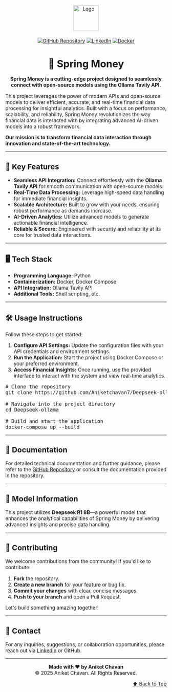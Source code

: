 <div style="font-size: 110%;">

<div align="center" id="top">

<img src="https://media.licdn.com/dms/image/v2/D4D0BAQF9sdMHuuPD-A/company-logo_200_200/company-logo_200_200/0/1693390219903?e=1746662400&v=beta&t=QdCAK5d12JMWwJsFpEoMJjhyjoR8tbsC9uIFutoj9SE" alt="Logo" width="80">

####

[![GitHub Repository](https://img.shields.io/badge/GitHub-Deepseek--ollama-blue?style=for-the-badge&logo=github&logoColor=white)](https://github.com/Aniketchavan7/Deepseek-ollama)
[![LinkedIn](https://img.shields.io/badge/LinkedIn-Connect-blue?style=for-the-badge&logo=linkedin&logoColor=white)](https://www.linkedin.com/in/aniketchavan7/)
[![Docker](https://img.shields.io/badge/Docker-Spring%20Money-2496ED?style=for-the-badge&logo=docker&logoColor=white)](https://hub.docker.com/r/springmoney/spring-money)

</div>

<h1 align="center">💸 Spring Money</h1>

<p align="center">
<strong>Spring Money is a cutting-edge project designed to seamlessly connect with open-source models using the Ollama Tavily API.</strong>
</p>

<p>
This project leverages the power of modern APIs and open-source models to deliver efficient, accurate, and real-time financial data processing for insightful analytics. Built with a focus on performance, scalability, and reliability, Spring Money revolutionizes the way financial data is interacted with by integrating advanced AI-driven models into a robust framework.
</p>

<p>
<strong>Our mission is to transform financial data interaction through innovation and state-of-the-art technology.</strong>
</p>

<hr>

<h2>🚀 Key Features</h2>

<ul>
  <li><strong>Seamless API Integration:</strong> Connect effortlessly with the <strong>Ollama Tavily API</strong> for smooth communication with open-source models.</li>
  <li><strong>Real-Time Data Processing:</strong> Leverage high-speed data handling for immediate financial insights.</li>
  <li><strong>Scalable Architecture:</strong> Built to grow with your needs, ensuring robust performance as demands increase.</li>
  <li><strong>AI-Driven Analytics:</strong> Utilize advanced models to generate actionable financial intelligence.</li>
  <li><strong>Reliable &amp; Secure:</strong> Engineered with security and reliability at its core for trusted data interactions.</li>
</ul>

<hr>

<h2>🖥️ Tech Stack</h2>

<ul>
  <li><strong>Programming Language:</strong> Python</li>
  <li><strong>Containerization:</strong> Docker, Docker Compose</li>
  <li><strong>API Integration:</strong> Ollama Tavily API</li>
  <li><strong>Additional Tools:</strong> Shell scripting, etc.</li>
</ul>

<hr>

<h2>🛠️ Usage Instructions</h2>

<p>Follow these steps to get started:</p>

<ol>
  <li><strong>Configure API Settings:</strong> Update the configuration files with your API credentials and environment settings.</li>
  <li><strong>Run the Application:</strong> Start the project using Docker Compose or your preferred environment.</li>
  <li><strong>Access Financial Insights:</strong> Once running, use the provided interface to interact with the system and view real-time analytics.</li>
</ol>

<pre>
# Clone the repository
git clone https://github.com/Aniketchavan7/Deepseek-ollama.git

# Navigate into the project directory
cd Deepseek-ollama

# Build and start the application
docker-compose up --build
</pre>

<hr>

<h2>📄 Documentation</h2>

<p>For detailed technical documentation and further guidance, please refer to the <a href="https://github.com/Aniketchavan7/Deepseek-ollama">GitHub Repository</a> or consult the documentation provided in the repository.</p>

<hr>

<h2>🤖 Model Information</h2>

<p>This project utilizes <strong>Deepseek R1 8B</strong>—a powerful model that enhances the analytical capabilities of Spring Money by delivering advanced insights and precise data handling.</p>

<hr>

<h2>🤝 Contributing</h2>

<p>We welcome contributions from the community! If you'd like to contribute:</p>

<ol>
  <li><strong>Fork</strong> the repository.</li>
  <li><strong>Create a new branch</strong> for your feature or bug fix.</li>
  <li><strong>Commit your changes</strong> with clear, concise messages.</li>
  <li><strong>Push to your branch</strong> and open a Pull Request.</li>
</ol>

<p>Let's build something amazing together!</p>

<hr>

<h2>📧 Contact</h2>

<p>For any inquiries, suggestions, or collaboration opportunities, please reach out via <a href="https://www.linkedin.com/in/aniketchavan7/">LinkedIn</a> or GitHub.</p>

<hr>

<div align="center">
  <strong>Made with ❤️ by Aniket Chavan</strong><br>
  © 2025 Aniket Chavan. All Rights Reserved.
</div>

<p align="right">
  <a href="#top">⬆️ Back to Top</a>
</p>

</div>

